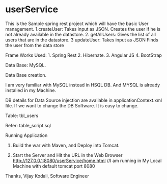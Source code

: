 # userService

This is the Sample spring rest project which will have the basic User management.
1.createUser:   Takes input as JSON. Creates the user if he is not already available in the datastore.
2. getAllUsers:  Gives the list of all users that are in the datastore.
3 updateUser: Takes input as JSON Finds the user from the data store   

Frame Works Used: 1. Spring Rest 2. Hibernate. 3. Angular JS 4. BootStrap  

Data Base: MySQL.

Data Base creation.

I am very familiar with MySQL instead in HSQL DB. And MYSQL is already installed in my Machine.

DB details for Data Source injection are available in  applicationContext.xml file. If we want to change the DB Software. It is easy to change.

Table:
tbl_users 

Refer: table_script.sql

Running Application

1. Build the war with Maven, and Deploy into Tomcat.

2. Start the Server and Hit the URL in the Web Browser
http://127.0.0.1:8080/userService/home.html
//I am running in My Local Machine with default tomcat port 8080

Thanks,
Vijay Kodali,
Software Engineer 
